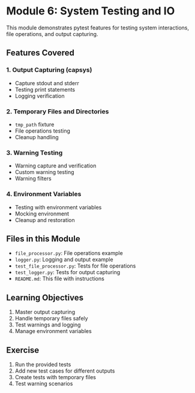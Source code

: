 # Module 6: System Testing and IO

This module demonstrates pytest features for testing system interactions, file operations, and output capturing.

## Features Covered

### 1. Output Capturing (capsys)
- Capture stdout and stderr
- Testing print statements
- Logging verification

### 2. Temporary Files and Directories
- `tmp_path` fixture
- File operations testing
- Cleanup handling

### 3. Warning Testing
- Warning capture and verification
- Custom warning testing
- Warning filters

### 4. Environment Variables
- Testing with environment variables
- Mocking environment
- Cleanup and restoration

## Files in this Module
- `file_processor.py`: File operations example
- `logger.py`: Logging and output example
- `test_file_processor.py`: Tests for file operations
- `test_logger.py`: Tests for output capturing
- `README.md`: This file with instructions

## Learning Objectives
1. Master output capturing
2. Handle temporary files safely
3. Test warnings and logging
4. Manage environment variables

## Exercise
1. Run the provided tests
2. Add new test cases for different outputs
3. Create tests with temporary files
4. Test warning scenarios